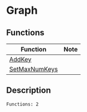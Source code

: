 # Graph
## Functions
| Function | Note |
|----------|------|
|[AddKey](AddKey.md)| |
|[SetMaxNumKeys](SetMaxNumKeys.md)| |
## Description
```
Functions: 2
```
